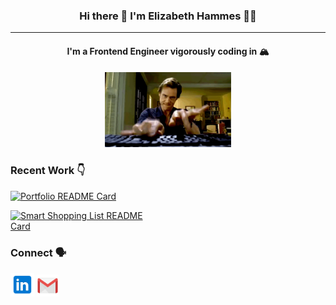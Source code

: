 <h3 align='center'> Hi there 👋 I'm Elizabeth Hammes 👩‍💻</h3>

---

<h4 align='center'>I'm a Frontend Engineer vigorously coding in 🏔️</h4>

<div align='center'>
  <img src='images/typing.gif' width='40%'/>
</div>

### Recent Work 👇

<div style="width:45%">

[![Portfolio README Card](https://github-readme-stats.vercel.app/api/pin/?username=ehammes&repo=hammes-portfolio)](https://github.com/ehammes/hammes-portfolio)

</div>
<div style="width:45%">

[![Smart Shopping List README Card](https://github-readme-stats.vercel.app/api/pin/?username=ehammes&repo=tcl-52-smart-shopping-list)](https://github.com/ehammes/tcl-52-smart-shopping-list)

</div>

### Connect 🗣️

<a href="https://www.linkedin.com/in/elizabethhammes" target="_blank"><img height="38" src="./images//linkedin.png"></a>
<a href="mailto:elisha.elizabeth@gmail.com" target="_blank"><img height="35" src="./images/gmail.png"></a>
